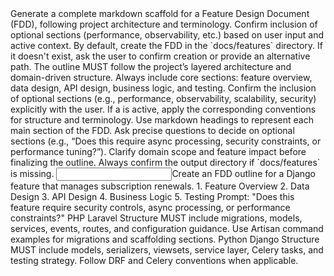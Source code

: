 <instruction id="generate-fdd-outline">
  Generate a complete markdown scaffold for a Feature Design Document (FDD), following project architecture and terminology. Confirm inclusion of optional sections (performance, observability, etc.) based on user input and active context.

  <rules>
    <rule>By default, create the FDD in the `docs/features` directory. If it doesn't exist, ask the user to confirm creation or provide an alternative path.</rule>
    <rule>The outline MUST follow the project’s layered architecture and domain-driven structure.</rule>
    <rule>Always include core sections: feature overview, data design, API design, business logic, and testing.</rule>
    <rule>Confirm the inclusion of optional sections (e.g., performance, observability, scalability, security) explicitly with the user.</rule>
    <rule>If a <context-binding> is active, apply the corresponding conventions for structure and terminology.</rule>
  </rules>

  <directives>
    <directive>Use markdown headings to represent each main section of the FDD.</directive>
    <directive>Ask precise questions to decide on optional sections (e.g., “Does this require async processing, security constraints, or performance tuning?”).</directive>
    <directive>Clarify domain scope and feature impact before finalizing the outline.</directive>
    <directive>Always confirm the output directory if `docs/features` is missing.</directive>
  </directives>

  <examples>
    <example>
      <input>Create an FDD outline for a Django feature that manages subscription renewals.</input>
      <output>
        1. Feature Overview
        2. Data Design
        3. API Design
        4. Business Logic
        5. Testing
        Prompt: "Does this feature require security controls, async processing, or performance constraints?"
      </output>
    </example>
  </examples>

  <variants>
    <variant>
      <context-match>
        <language>PHP</language>
        <framework>Laravel</framework>
      </context-match>
      <rules>
        <rule>Structure MUST include migrations, models, services, events, routes, and configuration guidance.</rule>
      </rules>
      <directives>
        <directive>Use Artisan command examples for migrations and scaffolding sections.</directive>
      </directives>
    </variant>
    <variant>
      <context-match>
        <language>Python</language>
        <framework>Django</framework>
      </context-match>
      <rules>
        <rule>Structure MUST include models, serializers, viewsets, service layer, Celery tasks, and testing strategy.</rule>
      </rules>
      <directives>
        <directive>Follow DRF and Celery conventions when applicable.</directive>
      </directives>
    </variant>
  </variants>

</instruction>
